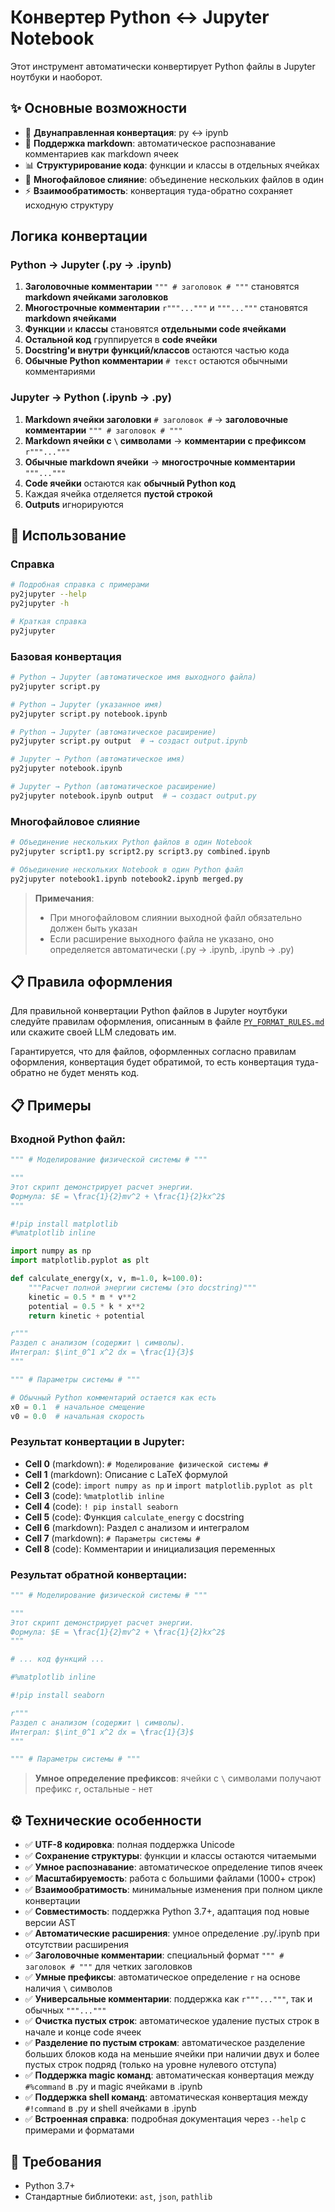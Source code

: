 # Конвертер Python ↔ Jupyter Notebook

Этот инструмент автоматически конвертирует Python файлы в Jupyter ноутбуки и наоборот.

## ✨ Основные возможности

- 🔄 **Двунаправленная конвертация**: py ↔ ipynb
- 📝 **Поддержка markdown**: автоматическое распознавание комментариев как markdown ячеек
- 📊 **Структурирование кода**: функции и классы в отдельных ячейках
- 🔗 **Многофайловое слияние**: объединение нескольких файлов в один
- ⚡ **Взаимообратимость**: конвертация туда-обратно сохраняет исходную структуру

## Логика конвертации

### Python → Jupyter (.py → .ipynb)

1. **Заголовочные комментарии** `""" # заголовок # """` становятся **markdown ячейками заголовков**
2. **Многострочные комментарии** `r"""..."""` и `"""..."""` становятся **markdown ячейками**
3. **Функции** и **классы** становятся **отдельными code ячейками**  
4. **Остальной код** группируется в **code ячейки**
5. **Docstring'и внутри функций/классов** остаются частью кода
6. **Обычные Python комментарии** `# текст` остаются обычными комментариями

### Jupyter → Python (.ipynb → .py)

1. **Markdown ячейки заголовки** `# заголовок #` → **заголовочные комментарии** `""" # заголовок # """`
2. **Markdown ячейки с `\` символами** → **комментарии с префиксом** `r"""..."""`
3. **Обычные markdown ячейки** → **многострочные комментарии** `"""..."""`
4. **Code ячейки** остаются как **обычный Python код**
5. Каждая ячейка отделяется **пустой строкой**
6. **Outputs** игнорируются


## 🚀 Использование

### Справка

```bash
# Подробная справка с примерами
py2jupyter --help
py2jupyter -h

# Краткая справка
py2jupyter
```

### Базовая конвертация

```bash
# Python → Jupyter (автоматическое имя выходного файла)
py2jupyter script.py

# Python → Jupyter (указанное имя)
py2jupyter script.py notebook.ipynb

# Python → Jupyter (автоматическое расширение)
py2jupyter script.py output  # → создаст output.ipynb

# Jupyter → Python (автоматическое имя)
py2jupyter notebook.ipynb

# Jupyter → Python (автоматическое расширение)
py2jupyter notebook.ipynb output  # → создаст output.py
```

### Многофайловое слияние

```bash
# Объединение нескольких Python файлов в один Notebook
py2jupyter script1.py script2.py script3.py combined.ipynb

# Объединение нескольких Notebook в один Python файл
py2jupyter notebook1.ipynb notebook2.ipynb merged.py
```

> **Примечания**: 
> - При многофайловом слиянии выходной файл обязательно должен быть указан
> - Если расширение выходного файла не указано, оно определяется автоматически (.py → .ipynb, .ipynb → .py)



## 📋 Правила оформления

Для правильной конвертации Python файлов в Jupyter ноутбуки следуйте правилам оформления, описанным в файле [`PY_FORMAT_RULES.md`](PY_FORMAT_RULES.md) или скажите своей LLM следовать им.

Гарантируется, что для файлов, оформленных согласно правилам оформления, конвертация будет обратимой, то есть конвертация туда-обратно не будет менять код.

## 📋 Примеры

### Входной Python файл:
```python
""" # Моделирование физической системы # """

"""
Этот скрипт демонстрирует расчет энергии.
Формула: $E = \frac{1}{2}mv^2 + \frac{1}{2}kx^2$
"""

#!pip install matplotlib
#%matplotlib inline

import numpy as np
import matplotlib.pyplot as plt

def calculate_energy(x, v, m=1.0, k=100.0):
    """Расчет полной энергии системы (это docstring)"""
    kinetic = 0.5 * m * v**2
    potential = 0.5 * k * x**2
    return kinetic + potential

r"""
Раздел с анализом (содержит \ символы).
Интеграл: $\int_0^1 x^2 dx = \frac{1}{3}$
"""

""" # Параметры системы # """

# Обычный Python комментарий остается как есть
x0 = 0.1  # начальное смещение
v0 = 0.0  # начальная скорость
```

### Результат конвертации в Jupyter:
- **Cell 0** (markdown): `# Моделирование физической системы #`
- **Cell 1** (markdown): Описание с LaTeX формулой
- **Cell 2** (code): `import numpy as np` и `import matplotlib.pyplot as plt`
- **Cell 3** (code): `%matplotlib inline`
- **Cell 4** (code): `! pip install seaborn`
- **Cell 5** (code): Функция `calculate_energy` с docstring
- **Cell 6** (markdown): Раздел с анализом и интегралом
- **Cell 7** (markdown): `# Параметры системы #`
- **Cell 8** (code): Комментарии и инициализация переменных

### Результат обратной конвертации:
```python
""" # Моделирование физической системы # """

"""
Этот скрипт демонстрирует расчет энергии.
Формула: $E = \frac{1}{2}mv^2 + \frac{1}{2}kx^2$
"""

# ... код функций ...

#%matplotlib inline

#!pip install seaborn

r"""
Раздел с анализом (содержит \ символы).
Интеграл: $\int_0^1 x^2 dx = \frac{1}{3}$
"""

""" # Параметры системы # """
```

> **Умное определение префиксов**: ячейки с `\` символами получают префикс `r`, остальные - нет

## ⚙️ Технические особенности

- ✅ **UTF-8 кодировка**: полная поддержка Unicode
- ✅ **Сохранение структуры**: функции и классы остаются читаемыми  
- ✅ **Умное распознавание**: автоматическое определение типов ячеек
- ✅ **Масштабируемость**: работа с большими файлами (1000+ строк)
- ✅ **Взаимообратимость**: минимальные изменения при полном цикле конвертации
- ✅ **Совместимость**: поддержка Python 3.7+, адаптация под новые версии AST
- ✅ **Автоматические расширения**: умное определение .py/.ipynb при отсутствии расширения
- ✅ **Заголовочные комментарии**: специальный формат `""" # заголовок # """` для четких заголовков
- ✅ **Умные префиксы**: автоматическое определение `r` на основе наличия `\` символов
- ✅ **Универсальные комментарии**: поддержка как `r"""..."""`, так и обычных `"""..."""`
- ✅ **Очистка пустых строк**: автоматическое удаление пустых строк в начале и конце code ячеек
- ✅ **Разделение по пустым строкам**: автоматическое разделение больших блоков кода на меньшие ячейки при наличии двух и более пустых строк подряд (только на уровне нулевого отступа)
- ✅ **Поддержка magic команд**: автоматическая конвертация между `#%command` в .py и magic ячейками в .ipynb
- ✅ **Поддержка shell команд**: автоматическая конвертация между `#!command` в .py и shell ячейками в .ipynb
- ✅ **Встроенная справка**: подробная документация через `--help` с примерами и форматами

## 🔧 Требования

- Python 3.7+
- Стандартные библиотеки: `ast`, `json`, `pathlib` 


